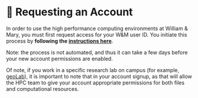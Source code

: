 # 🎉 Requesting an Account

In order to use the high performance computing environments at William & Mary, you must first request access for your W&M user ID. You initiate this process by **following the [instructions here](https://www.wm.edu/offices/it/services/researchcomputing/acctreq/)**. 

Note: the process is not automated, and thus it can take a few days before your new account permissions are enabled.

Of note, if you work in a specific research lab on campus (for example, [geoLab](geolab.wm.edu)), it is important to note that in your account signup, as that will allow the HPC team to give your account appropriate permissions for both files and computational resources.
